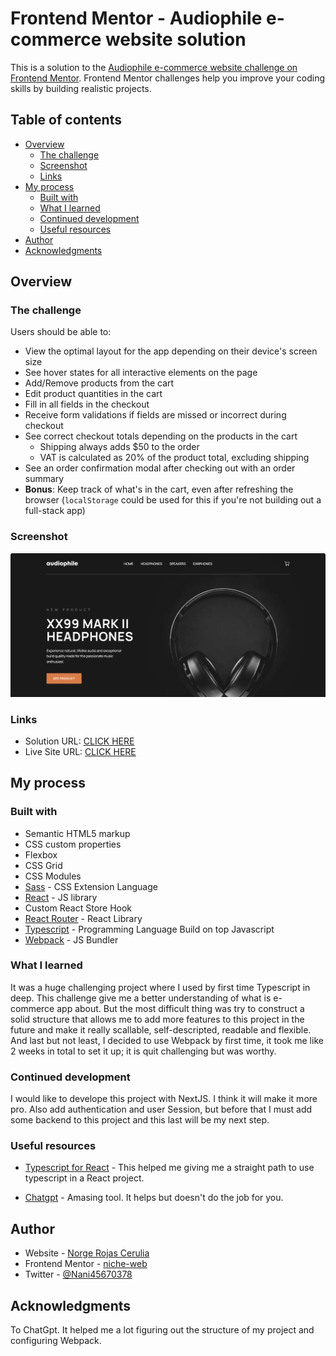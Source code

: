 # Frontend Mentor - Audiophile e-commerce website solution

This is a solution to the [Audiophile e-commerce website challenge on Frontend Mentor](https://www.frontendmentor.io/challenges/audiophile-ecommerce-website-C8cuSd_wx). Frontend Mentor challenges help you improve your coding skills by building realistic projects.

## Table of contents

- [Overview](#overview)
  - [The challenge](#the-challenge)
  - [Screenshot](#screenshot)
  - [Links](#links)
- [My process](#my-process)
  - [Built with](#built-with)
  - [What I learned](#what-i-learned)
  - [Continued development](#continued-development)
  - [Useful resources](#useful-resources)
- [Author](#author)
- [Acknowledgments](#acknowledgments)

## Overview

### The challenge

Users should be able to:

- View the optimal layout for the app depending on their device's screen size
- See hover states for all interactive elements on the page
- Add/Remove products from the cart
- Edit product quantities in the cart
- Fill in all fields in the checkout
- Receive form validations if fields are missed or incorrect during checkout
- See correct checkout totals depending on the products in the cart
  - Shipping always adds $50 to the order
  - VAT is calculated as 20% of the product total, excluding shipping
- See an order confirmation modal after checking out with an order summary
- **Bonus**: Keep track of what's in the cart, even after refreshing the browser (`localStorage` could be used for this if you're not building out a full-stack app)

### Screenshot

![](./screenshot.png)

### Links

- Solution URL: [CLICK HERE](https://github.com/nicheweb-frontend-challenges/audiophile)
- Live Site URL: [CLICK HERE](https://your-live-site-url.com)

## My process

### Built with

- Semantic HTML5 markup
- CSS custom properties
- Flexbox
- CSS Grid
- CSS Modules
- [Sass](https://sass-lang.com/) - CSS Extension Language
- [React](https://reactjs.org/) - JS library
- Custom React Store Hook
- [React Router](https://reactrouter.com/) - React Library
- [Typescript](https://www.typescriptlang.org/) - Programming Language Build on top Javascript
- [Webpack](https://webpack.js.org/) - JS Bundler

### What I learned

It was a huge challenging project where I used by first time Typescript in deep. This challenge give me a better understanding of what is e-commerce app about. But the most difficult thing was try to construct a solid structure that allows me to add more features to this project in the future and make it really scallable, self-descripted, readable and flexible. And last but not least, I decided to use Webpack by first time, it took me like 2 weeks in total to set it up; it is quit challenging but was worthy.

### Continued development

I would like to develope this project with NextJS. I think it will make it more pro. Also add authentication and user Session, but before that I must add some backend to this project and this last will be my next step.

### Useful resources

- [Typescript for React](https://www.typescriptlang.org/docs/handbook/react.html) - This helped me giving me a straight path to use typescript in a React project.

- [Chatgpt](https://chatgpt.com/) - Amasing tool. It helps but doesn't do the job for you.

## Author

- Website - [Norge Rojas Cerulia](https://clever-cendol-c0a1da.netlify.app/)
- Frontend Mentor - [niche-web](https://www.frontendmentor.io/profile/niche-web)
- Twitter - [@Nani45670378](https://x.com/Nani45670378)

## Acknowledgments

To ChatGpt. It helped me a lot figuring out the structure of my project and configuring Webpack.
